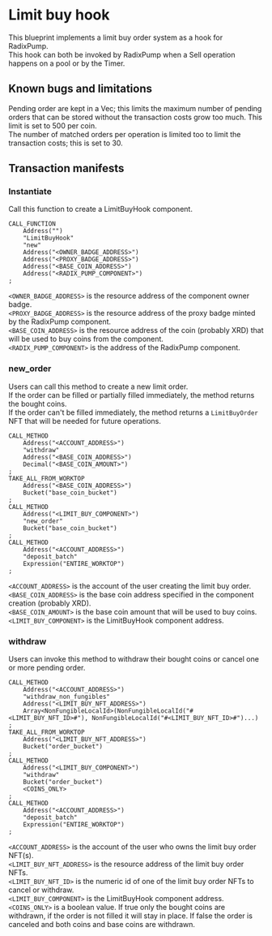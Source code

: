 # Limit buy hook

This blueprint implements a limit buy order system as a hook for RadixPump.  
This hook can both be invoked by RadixPump when a Sell operation happens on a pool or by the Timer.  

## Known bugs and limitations

Pending order are kept in a Vec; this limits the maximum number of pending orders that can be stored without the transaction costs grow too much. This limit is set to 500 per coin.  
The number of matched orders per operation is limited too to limit the transaction costs; this is set to 30.  

## Transaction manifests

### Instantiate

Call this function to create a LimitBuyHook component.  

```
CALL_FUNCTION
    Address("")
    "LimitBuyHook"
    "new"
    Address("<OWNER_BADGE_ADDRESS>")
    Address("<PROXY_BADGE_ADDRESS>")
    Address("<BASE_COIN_ADDRESS>")
    Address("<RADIX_PUMP_COMPONENT>")
;
```

`<OWNER_BADGE_ADDRESS>` is the resource address of the component owner badge.  
`<PROXY_BADGE_ADDRESS>` is the resource address of the proxy badge minted by the RadixPump component.  
`<BASE_COIN_ADDRESS>` is the resource address of the coin (probably XRD) that will be used to buy coins from the component.  
`<RADIX_PUMP_COMPONENT>` is the address of the RadixPump component.  

### new_order

Users can call this method to create a new limit order.  
If the order can be filled or partially filled immediately, the method returns the bought coins.  
If the order can't be filled immediately, the method returns a `LimitBuyOrder` NFT that will be needed for future operations.  

```
CALL_METHOD
    Address("<ACCOUNT_ADDRESS>")
    "withdraw"
    Address("<BASE_COIN_ADDRESS>")
    Decimal("<BASE_COIN_AMOUNT>")
;
TAKE_ALL_FROM_WORKTOP
    Address("<BASE_COIN_ADDRESS>")
    Bucket("base_coin_bucket")
;
CALL_METHOD
    Address("<LIMIT_BUY_COMPONENT>")
    "new_order"
    Bucket("base_coin_bucket")
;
CALL_METHOD
    Address("<ACCOUNT_ADDRESS>")
    "deposit_batch"
    Expression("ENTIRE_WORKTOP")
;
```

`<ACCOUNT_ADDRESS>` is the account of the user creating the limit buy order.  
`<BASE_COIN_ADDRESS>` is the base coin address specified in the component creation (probably XRD).  
`<BASE_COIN_AMOUNT>` is the base coin amount that will be used to buy coins.  
`<LIMIT_BUY_COMPONENT>` is the LimitBuyHook component address.  

### withdraw

Users can invoke this method to withdraw their bought coins or cancel one or more pending order.  

```
CALL_METHOD
    Address("<ACCOUNT_ADDRESS>")
    "withdraw_non_fungibles"
    Address("<LIMIT_BUY_NFT_ADDRESS>")
    Array<NonFungibleLocalId>(NonFungibleLocalId("#<LIMIT_BUY_NFT_ID>#"), NonFungibleLocalId("#<LIMIT_BUY_NFT_ID>#")...)
;
TAKE_ALL_FROM_WORKTOP
    Address("<LIMIT_BUY_NFT_ADDRESS>")
    Bucket("order_bucket")
;
CALL_METHOD
    Address("<LIMIT_BUY_COMPONENT>")
    "withdraw"
    Bucket("order_bucket")
    <COINS_ONLY>
;
CALL_METHOD
    Address("<ACCOUNT_ADDRESS>")
    "deposit_batch"
    Expression("ENTIRE_WORKTOP")
;
```

`<ACCOUNT_ADDRESS>` is the account of the user who owns the limit buy order NFT(s).  
`<LIMIT_BUY_NFT_ADDRESS>` is the resource address of the limit buy order NFTs.  
`<LIMIT_BUY_NFT_ID>` is the numeric id of one of the limit buy order NFTs to cancel or withdraw.  
`<LIMIT_BUY_COMPONENT>` is the LimitBuyHook component address.  
`<COINS_ONLY>` is a boolean value. If true only the bought coins are withdrawn, if the order is not filled it will stay in place. If false the order is canceled and both coins and base coins are withdrawn.  

